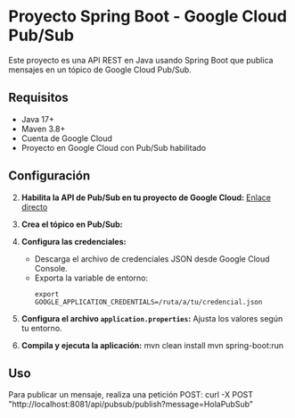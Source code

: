 # Proyecto Spring Boot - Google Cloud Pub/Sub

Este proyecto es una API REST en Java usando Spring Boot que publica mensajes en un tópico de Google Cloud Pub/Sub.

## Requisitos

- Java 17+
- Maven 3.8+
- Cuenta de Google Cloud
- Proyecto en Google Cloud con Pub/Sub habilitado

## Configuración

2. **Habilita la API de Pub/Sub en tu proyecto de Google Cloud:**
   [Enlace directo](https://console.developers.google.com/apis/api/pubsub.googleapis.com/overview)

3. **Crea el tópico en Pub/Sub:**

4. **Configura las credenciales:**
   - Descarga el archivo de credenciales JSON desde Google Cloud Console.
   - Exporta la variable de entorno:
     ```
     export GOOGLE_APPLICATION_CREDENTIALS=/ruta/a/tu/credencial.json
     ```

5. **Configura el archivo `application.properties`:**
   Ajusta los valores según tu entorno.

6. **Compila y ejecuta la aplicación:**
   mvn clean install mvn spring-boot:run

## Uso

Para publicar un mensaje, realiza una petición POST: 
curl -X POST "http://localhost:8081/api/pubsub/publish?message=HolaPubSub"
